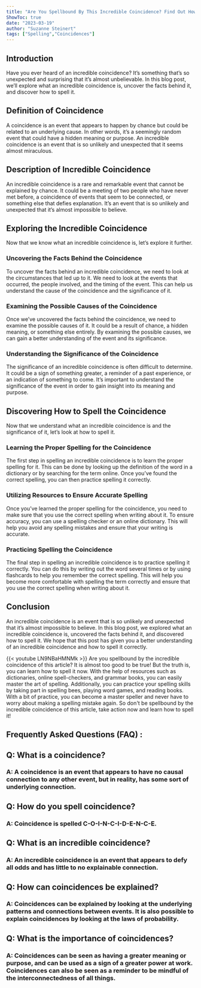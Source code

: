 ```yaml
---
title: "Are You Spellbound By This Incredible Coincidence? Find Out How to Spell It Now!"
ShowToc: true 
date: "2023-03-19"
author: "Suzanne Steinert" 
tags: ["Spelling","Coincidences"]
---
```

## Introduction 
Have you ever heard of an incredible coincidence? It’s something that’s so unexpected and surprising that it’s almost unbelievable. In this blog post, we’ll explore what an incredible coincidence is, uncover the facts behind it, and discover how to spell it. 

## Definition of Coincidence 
A coincidence is an event that appears to happen by chance but could be related to an underlying cause. In other words, it’s a seemingly random event that could have a hidden meaning or purpose. An incredible coincidence is an event that is so unlikely and unexpected that it seems almost miraculous. 

## Description of Incredible Coincidence 
An incredible coincidence is a rare and remarkable event that cannot be explained by chance. It could be a meeting of two people who have never met before, a coincidence of events that seem to be connected, or something else that defies explanation. It’s an event that is so unlikely and unexpected that it’s almost impossible to believe. 

## Exploring the Incredible Coincidence 
Now that we know what an incredible coincidence is, let’s explore it further. 

### Uncovering the Facts Behind the Coincidence 
To uncover the facts behind an incredible coincidence, we need to look at the circumstances that led up to it. We need to look at the events that occurred, the people involved, and the timing of the event. This can help us understand the cause of the coincidence and the significance of it. 

### Examining the Possible Causes of the Coincidence 
Once we’ve uncovered the facts behind the coincidence, we need to examine the possible causes of it. It could be a result of chance, a hidden meaning, or something else entirely. By examining the possible causes, we can gain a better understanding of the event and its significance. 

### Understanding the Significance of the Coincidence 
The significance of an incredible coincidence is often difficult to determine. It could be a sign of something greater, a reminder of a past experience, or an indication of something to come. It’s important to understand the significance of the event in order to gain insight into its meaning and purpose. 

## Discovering How to Spell the Coincidence 
Now that we understand what an incredible coincidence is and the significance of it, let’s look at how to spell it. 

### Learning the Proper Spelling for the Coincidence 
The first step in spelling an incredible coincidence is to learn the proper spelling for it. This can be done by looking up the definition of the word in a dictionary or by searching for the term online. Once you’ve found the correct spelling, you can then practice spelling it correctly. 

### Utilizing Resources to Ensure Accurate Spelling 
Once you’ve learned the proper spelling for the coincidence, you need to make sure that you use the correct spelling when writing about it. To ensure accuracy, you can use a spelling checker or an online dictionary. This will help you avoid any spelling mistakes and ensure that your writing is accurate. 

### Practicing Spelling the Coincidence 
The final step in spelling an incredible coincidence is to practice spelling it correctly. You can do this by writing out the word several times or by using flashcards to help you remember the correct spelling. This will help you become more comfortable with spelling the term correctly and ensure that you use the correct spelling when writing about it. 

## Conclusion 
An incredible coincidence is an event that is so unlikely and unexpected that it’s almost impossible to believe. In this blog post, we explored what an incredible coincidence is, uncovered the facts behind it, and discovered how to spell it. We hope that this post has given you a better understanding of an incredible coincidence and how to spell it correctly.

{{< youtube LN9NBaHMNMk >}} 
Are you spellbound by the incredible coincidence of this article? It is almost too good to be true! But the truth is, you can learn how to spell it now. With the help of resources such as dictionaries, online spell-checkers, and grammar books, you can easily master the art of spelling. Additionally, you can practice your spelling skills by taking part in spelling bees, playing word games, and reading books. With a bit of practice, you can become a master speller and never have to worry about making a spelling mistake again. So don't be spellbound by the incredible coincidence of this article, take action now and learn how to spell it!

## Frequently Asked Questions (FAQ) :
<h2>Q: What is a coincidence?</h2>

<h3>A: A coincidence is an event that appears to have no causal connection to any other event, but in reality, has some sort of underlying connection. </h3>

<h2>Q: How do you spell coincidence?</h2>

<h3>A: Coincidence is spelled C-O-I-N-C-I-D-E-N-C-E.</h3>

<h2>Q: What is an incredible coincidence?</h2>

<h3>A: An incredible coincidence is an event that appears to defy all odds and has little to no explainable connection.</h3>

<h2>Q: How can coincidences be explained?</h2>

<h3>A: Coincidences can be explained by looking at the underlying patterns and connections between events. It is also possible to explain coincidences by looking at the laws of probability.</h3>

<h2>Q: What is the importance of coincidences?</h2>

<h3>A: Coincidences can be seen as having a greater meaning or purpose, and can be used as a sign of a greater power at work. Coincidences can also be seen as a reminder to be mindful of the interconnectedness of all things. </h3>





